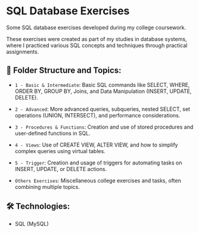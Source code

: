 # SQL Database Exercises

Some SQL database exercises developed during my college coursework.

These exercises were created as part of my studies in database systems, where I practiced various SQL concepts and techniques through practical assignments.

## 📁 **Folder Structure and Topics**:

- `1 - Basic & Intermediate`: Basic SQL commands like SELECT, WHERE, ORDER BY, GROUP BY, Joins, and Data Manipulation (INSERT, UPDATE, DELETE).

- `2 - Advanced`: More advanced queries, subqueries, nested SELECT, set operations (UNION, INTERSECT), and performance considerations.

- `3 - Procedures & Functions`: Creation and use of stored procedures and user-defined functions in SQL.

- `4 - Views`: Use of CREATE VIEW, ALTER VIEW, and how to simplify complex queries using virtual tables.

- `5 - Trigger`: Creation and usage of triggers for automating tasks on INSERT, UPDATE, or DELETE actions.

- `Others Exercises`: Miscellaneous college exercises and tasks, often combining multiple topics.
  
## 🛠️ **Technologies**:
- SQL (MySQL)
